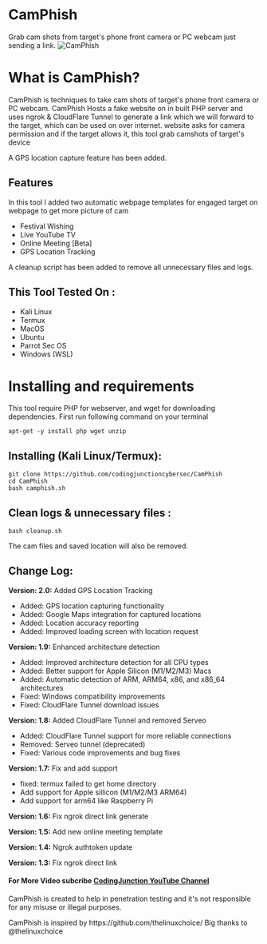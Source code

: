 # CamPhish
Grab cam shots from target's phone front camera or PC webcam just sending a link.
![CamPhish](https://techchip.net/wp-content/uploads/2020/04/camphish.jpg)

# What is CamPhish?
<p>CamPhish is techniques to take cam shots of target's phone front camera or PC webcam. CamPhish Hosts a fake website on in built PHP server and uses ngrok & CloudFlare Tunnel to generate a link which we will forward to the target, which can be used on over internet. website asks for camera permission and if the target allows it, this tool grab camshots of target's device

A GPS location capture feature has been added.</p>

## Features
<p>In this tool I added two automatic webpage templates for engaged target on webpage to get more picture of cam</p>
<ul>
  <li>Festival Wishing</li>
  <li>Live YouTube TV</li>
  <li>Online Meeting [Beta]</li>
  <li>GPS Location Tracking</li>
</ul>
<p>A cleanup script has been added to remove all unnecessary files and logs.</p>

## This Tool Tested On :
<ul>
  <li>Kali Linux</li>
  <li>Termux</li>
  <li>MacOS</li>
  <li>Ubuntu</li>
  <li>Parrot Sec OS</li>
  <li>Windows (WSL)</li>
</ul>

# Installing and requirements
<p>This tool require PHP for webserver, and wget for downloading dependencies. First run following command on your terminal</p>

```
apt-get -y install php wget unzip
```

## Installing (Kali Linux/Termux):

```
git clone https://github.com/codingjunctioncybersec/CamPhish
cd CamPhish
bash camphish.sh
```

## Clean logs & unnecessary files :

```
bash cleanup.sh
```
<p>The cam files and saved location will also be removed.</p>

## Change Log:

<p><b>Version: 2.0:</b> Added GPS Location Tracking</p>
<ul>
  <li>Added: GPS location capturing functionality</li>
  <li>Added: Google Maps integration for captured locations</li>
  <li>Added: Location accuracy reporting</li>
  <li>Added: Improved loading screen with location request</li>
</ul>

<p><b>Version: 1.9:</b> Enhanced architecture detection</p>
<ul>
  <li>Added: Improved architecture detection for all CPU types</li>
  <li>Added: Better support for Apple Silicon (M1/M2/M3) Macs</li>
  <li>Added: Automatic detection of ARM, ARM64, x86, and x86_64 architectures</li>
  <li>Fixed: Windows compatibility improvements</li>
  <li>Fixed: CloudFlare Tunnel download issues</li>
</ul>

<p><b>Version: 1.8:</b> Added CloudFlare Tunnel and removed Serveo</p>
<ul>
  <li>Added: CloudFlare Tunnel support for more reliable connections</li>
  <li>Removed: Serveo tunnel (deprecated)</li>
  <li>Fixed: Various code improvements and bug fixes</li>
</ul>

<p><b>Version: 1.7:</b> Fix and add support</p>
<ul>
  <li>fixed: termux failed to get home directory</li>
  <li>Add support for Apple sillicon (M1/M2/M3 ARM64)</li>
  <li>Add support for arm64 like Raspberry Pi</li>
</ul>
<p><b>Version: 1.6:</b> Fix ngrok direct link generate</p>
<p><b>Version: 1.5:</b> Add new online meeting template</p>
<p><b>Version: 1.4:</b> Ngrok authtoken update</p>
<p><b>Version: 1.3:</b> Fix ngrok direct link</p>

#### For More Video subcribe <a href="www.youtube.com/@CodingJunctionOfficial">CodingJunction YouTube Channel</a>
<p>CamPhish is created to help in penetration testing and it's not responsible for any misuse or illegal purposes.</p>
<p>CamPhish is inspired by https://github.com/thelinuxchoice/ Big thanks to @thelinuxchoice</p>
